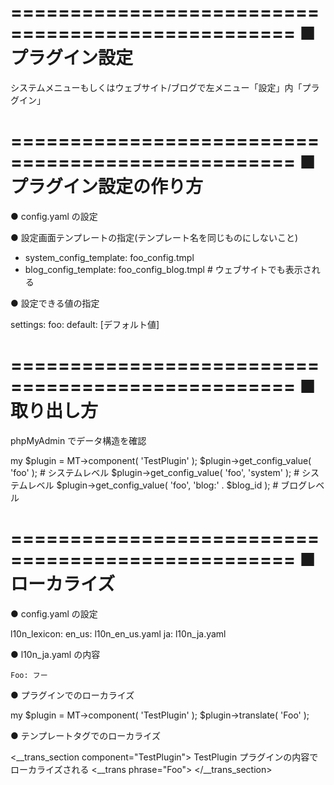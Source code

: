 ==================================================
■ プラグイン設定
==================================================

システムメニューもしくはウェブサイト/ブログで左メニュー「設定」内「プラグイン」

==================================================
■ プラグイン設定の作り方
==================================================

● config.yaml の設定

● 設定画面テンプレートの指定(テンプレート名を同じものにしないこと)

  - system_config_template: foo_config.tmpl
  - blog_config_template: foo_config_blog.tmpl # ウェブサイトでも表示される

● 設定できる値の指定

  settings:
      foo:
          default: [デフォルト値]

==================================================
■ 取り出し方
==================================================

phpMyAdmin でデータ構造を確認

  my $plugin = MT->component( 'TestPlugin' );
  $plugin->get_config_value( 'foo' ); # システムレベル
  $plugin->get_config_value( 'foo', 'system' ); # システムレベル
  $plugin->get_config_value( 'foo', 'blog:' . $blog_id ); # ブログレベル

==================================================
■ ローカライズ
==================================================

● config.yaml の設定

  l10n_lexicon:
    en_us: l10n_en_us.yaml
    ja: l10n_ja.yaml
  
● l10n_ja.yaml の内容

    Foo: フー

● プラグインでのローカライズ

  my $plugin = MT->component( 'TestPlugin' );
  $plugin->translate( 'Foo' );

● テンプレートタグでのローカライズ

  <__trans_section component="TestPlugin">
      TestPlugin プラグインの内容でローカライズされる
      <__trans phrase="Foo">
  </__trans_section>

